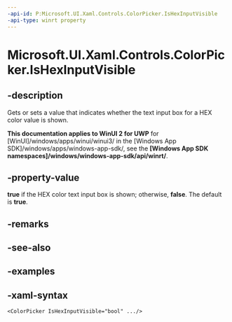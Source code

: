 ```yaml
---
-api-id: P:Microsoft.UI.Xaml.Controls.ColorPicker.IsHexInputVisible
-api-type: winrt property
---
```

<!-- Property syntax.
public bool IsHexInputVisible { get;  set; }
-->

# Microsoft.UI.Xaml.Controls.ColorPicker.IsHexInputVisible


## -description

Gets or sets a value that indicates whether the text input box for a HEX color value is shown.


**This documentation applies to WinUI 2 for UWP** for [WinUI]/windows/apps/winui/winui3/ in the [Windows App SDK]/windows/apps/windows-app-sdk/, see the **[Windows App SDK namespaces]/windows/windows-app-sdk/api/winrt/**.

## -property-value

**true** if the HEX color text input box is shown; otherwise, **false**. The default is **true**.


## -remarks


## -see-also


## -examples


## -xaml-syntax

```xaml
<ColorPicker IsHexInputVisible="bool" .../>
```


